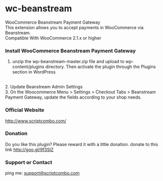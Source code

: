 wc-beanstream
=============

WooCommerce Beanstream Payment Gateway
<br />
This extension allows you to accept payments in WooCommerce via Beanstream. 
<br />
Compatible With	WooCommerce 2.1.x or higher


### Install WooCommerce Beanstream Payment Gateway
1. unzip the wp-beanstream-master.zip file and upload to wp-content/plugins directory. Then activate the plugin through the Plugins section in WordPress
<br />
2. Update Beanstream Admin Settings
<br />
3. On the Woocommerce Menu > Settings > Checkout Tabs > Beanstream Payment Gateway, update the fields according to your shop needs.
<br />

### Official Website
http://www.scriptcombo.com/

### Donation
Do you like this plugin?
Please reward it with a little donation.
donate to this link http://goo.gl/9f3SlZ

### Support or Contact
ping me: support@scriptcombo.com
